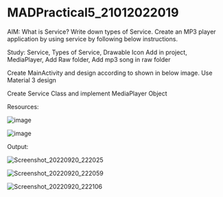 # MADPractical5_21012022019

AIM: What is Service? Write down types of Service. Create an MP3 player application by using service by following below instructions.



Study: Service, Types of Service, Drawable Icon Add in project, MediaPlayer, Add Raw folder, Add mp3 song in raw folder

Create MainActivity and design according to shown in below image. Use Material 3 design

Create Service Class and implement MediaPlayer Object


Resources:


![image](https://user-images.githubusercontent.com/110646988/191333461-242138d6-a32a-4f0f-8c7d-9f4c2f9ac666.png)

![image](https://user-images.githubusercontent.com/110646988/191333423-57c609d5-7c92-43ee-9f0f-56e349d25033.png)




Output:

![Screenshot_20220920_222025](https://user-images.githubusercontent.com/110646988/191332089-52660fa1-222b-4760-8618-0530931a7ce5.png)


![Screenshot_20220920_222059](https://user-images.githubusercontent.com/110646988/191332109-6b40b949-1fc2-4ed8-87b7-20c120791387.png)


![Screenshot_20220920_222106](https://user-images.githubusercontent.com/110646988/191332124-66ada7fe-2be9-462c-bdd9-e2b2193b8de8.png)
